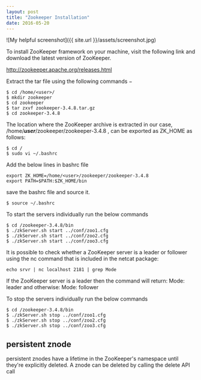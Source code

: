 ```yaml
---
layout: post
title: "Zookeeper Installation"
date: 2016-05-20
---
```

![My helpful screenshot]({{ site.url }}/assets/screenshot.jpg)

To install ZooKeeper framework on your machine, visit the following link and download the latest version of ZooKeeper. 

http://zookeeper.apache.org/releases.html

Extract the tar file using the following commands −
```
$ cd /home/<user>/
$ mkdir zookeeper
$ cd zookeeper
$ tar zxvf zookeeper-3.4.8.tar.gz
$ cd zookeeper-3.4.8
```
The location where the ZooKeeper archive is extracted in our case, /home/***user***/zookeeper/zookeeper-3.4.8 , can be exported as ZK_HOME as follows:

```
$ cd /
$ sudo vi ~/.bashrc
```
Add the below lines in bashrc file 
```
export ZK_HOME=/home/<user>/zookeeper/zookeeper-3.4.8
export PATH=$PATH:$ZK_HOME/bin
```
save the bashrc file and source it.
```
$ source ~/.bashrc
```

To start the servers individually run the below commands
```
$ cd /zookeeper-3.4.8/bin
$ ./zkServer.sh start ../conf/zoo1.cfg
$ ./zkServer.sh start ../conf/zoo2.cfg
$ ./zkServer.sh start ../conf/zoo3.cfg
```

It is possible to check whether a ZooKeeper server is a leader or follower using the nc command that is included in the netcat package:
```
echo srvr | nc localhost 2181 | grep Mode
```

If the ZooKeeper server is a leader then the command will return: Mode: leader and otherwise: Mode: follower


To stop the servers individually run the below commands
```
$ cd /zookeeper-3.4.8/bin
$ ./zkServer.sh stop ../conf/zoo1.cfg
$ ./zkServer.sh stop ../conf/zoo2.cfg
$ ./zkServer.sh stop ../conf/zoo3.cfg
```


persistent znode
----------------------
persistent znodes have a lifetime in the ZooKeeper's namespace until they're explicitly deleted. A znode can be deleted by calling the delete API call
